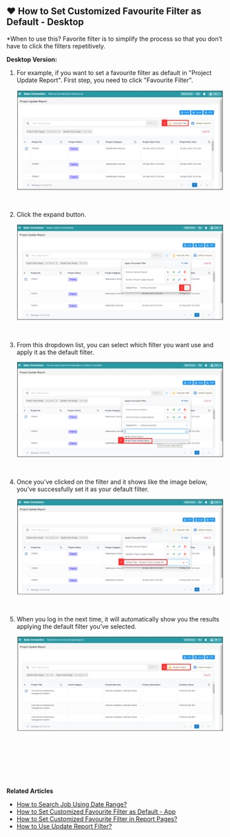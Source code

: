 
## ❤ How to Set Customized Favourite Filter as Default - Desktop<br>

*When to use this? Favorite filter is to simplify the process so that you don’t have to click the filters repetitively.<br>

**Desktop Version:**<br>

1. For example, if you want to set a favourite filter as default in "Project Update Report". First step, you need to click "Favourite Filter".

   <p align="center">
     <img src="img/How_to_Set_Customize_Favourite_Filter_as_default_Step_1.png" alt="Set Customized Favourite FIlter as default Step 1">
   </p><br>

2. Click the expand button.

   <p align="center">
     <img src="img/How_to_Set_Customize_Favourite_Filter_as_default_Step_2.png" alt="Set Customized Favourite FIlter as default Step 2">
   </p><br>

3. From this dropdown list, you can select which filter you want use and apply it as the default filter. 

   <p align="center">
     <img src="img/How_to_Set_Customize_Favourite_Filter_as_default_Step_3.png" alt="Set Customized Favourite FIlter as default Step 3">
   </p><br>

4. Once you’ve clicked on the filter and it shows like the image below, you’ve successfully set it as your default filter.

   <p align="center">
     <img src="img/How_to_Set_Customize_Favourite_Filter_as_default_Step_4.png" alt="Set Customized Favourite FIlter as default Step 4">
   </p><br>

6. When you log in the next time, it will automatically show you the results applying the default filter you’ve selected.

   <p align="center">
     <img src="img/How_to_Set_Customize_Favourite_Filter_as_default_Result.png" alt="Set Customized Favourite FIlter as default Step 5">
   </p><br><br>

<br><br><br>

**Related Articles**<br>
- [How to Search Job Using Date Range?](Job_Filter_by_Date_Range.md)
- [How to Set Customized Favourite Filter as Default - App ](Default_Favourite_Filter_App.md)
- [How to Set Customized Favourite Filter in Report Pages?](Customize_Filter_in_Report_Pages.md)
- [How to Use Update Report Filter?](Job_Update_Report_Filter.md)

